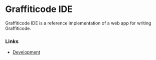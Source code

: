 # Graffiticode IDE

Graffiticode IDE is a reference implementation of a web app for writing Graffiticode.

### Links
- [Development](./docs/development.md)
